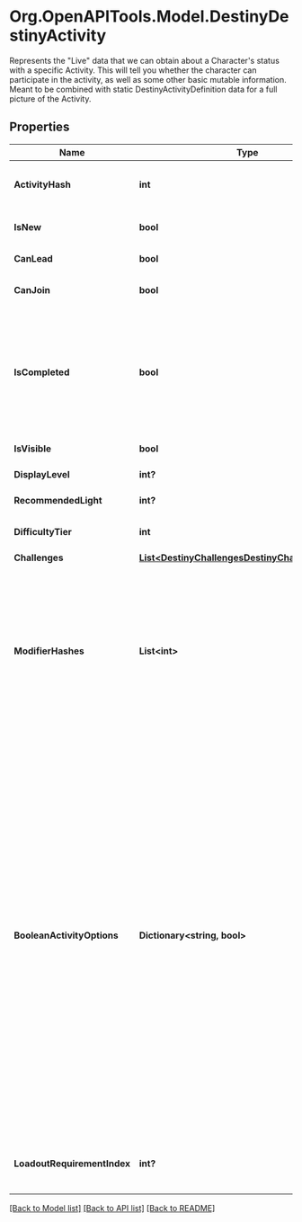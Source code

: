 # Org.OpenAPITools.Model.DestinyDestinyActivity
Represents the \"Live\" data that we can obtain about a Character's status with a specific Activity. This will tell you whether the character can participate in the activity, as well as some other basic mutable information.   Meant to be combined with static DestinyActivityDefinition data for a full picture of the Activity.

## Properties

Name | Type | Description | Notes
------------ | ------------- | ------------- | -------------
**ActivityHash** | **int** | The hash identifier of the Activity. Use this to look up the DestinyActivityDefinition of the activity. | [optional] 
**IsNew** | **bool** | If true, then the activity should have a \&quot;new\&quot; indicator in the Director UI. | [optional] 
**CanLead** | **bool** | If true, the user is allowed to lead a Fireteam into this activity. | [optional] 
**CanJoin** | **bool** | If true, the user is allowed to join with another Fireteam in this activity. | [optional] 
**IsCompleted** | **bool** | If true, we both have the ability to know that the user has completed this activity and they have completed it. Unfortunately, we can&#39;t necessarily know this for all activities. As such, this should probably only be used if you already know in advance which specific activities you wish to check. | [optional] 
**IsVisible** | **bool** | If true, the user should be able to see this activity. | [optional] 
**DisplayLevel** | **int?** | The difficulty level of the activity, if applicable. | [optional] 
**RecommendedLight** | **int?** | The recommended light level for the activity, if applicable. | [optional] 
**DifficultyTier** | **int** | A DestinyActivityDifficultyTier enum value indicating the difficulty of the activity. | [optional] 
**Challenges** | [**List&lt;DestinyChallengesDestinyChallengeStatus&gt;**](DestinyChallengesDestinyChallengeStatus.md) |  | [optional] 
**ModifierHashes** | **List&lt;int&gt;** | If the activity has modifiers, this will be the list of modifiers that all variants have in common. Perform lookups against DestinyActivityModifierDefinition which defines the modifier being applied to get at the modifier data.  Note that, in the DestiyActivityDefinition, you will see many more modifiers than this being referred to: those are all *possible* modifiers for the activity, not the active ones. Use only the active ones to match what&#39;s really live. | [optional] 
**BooleanActivityOptions** | **Dictionary&lt;string, bool&gt;** | The set of activity options for this activity, keyed by an identifier that&#39;s unique for this activity (not guaranteed to be unique between or across all activities, though should be unique for every *variant* of a given *conceptual* activity: for instance, the original D2 Raid has many variant DestinyActivityDefinitions. While other activities could potentially have the same option hashes, for any given D2 base Raid variant the hash will be unique).  As a concrete example of this data, the hashes you get for Raids will correspond to the currently active \&quot;Challenge Mode\&quot;.  We don&#39;t have any human readable information for these, but saavy 3rd party app users could manually associate the key (a hash identifier for the \&quot;option\&quot; that is enabled/disabled) and the value (whether it&#39;s enabled or disabled presently)  On our side, we don&#39;t necessarily even know what these are used for (the game designers know, but we don&#39;t), and we have no human readable data for them. In order to use them, you will have to do some experimentation. | [optional] 
**LoadoutRequirementIndex** | **int?** | If returned, this is the index into the DestinyActivityDefinition&#39;s \&quot;loadouts\&quot; property, indicating the currently active loadout requirements. | [optional] 

[[Back to Model list]](../README.md#documentation-for-models) [[Back to API list]](../README.md#documentation-for-api-endpoints) [[Back to README]](../README.md)

